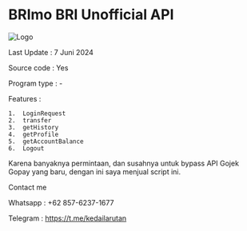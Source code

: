 # BRImo BRI Unofficial API

![Logo](https://encrypted-tbn0.gstatic.com/images?q=tbn:ANd9GcQgTFoyq9ERUGF70VTchVpab1wjm6-k_yuDGA&s)

Last Update : 7 Juni 2024

Source code : Yes

Program type : -

Features :

    1.  LoginRequest
    2.  transfer
    3.  getHistory
    4.  getProfile
    5.  getAccountBalance
    6.  Logout

Karena banyaknya permintaan, dan susahnya untuk bypass API Gojek Gopay yang baru, dengan ini saya menjual script ini.



Contact me

Whatsapp : +62 857-6237-1677

Telegram : https://t.me/kedailarutan
